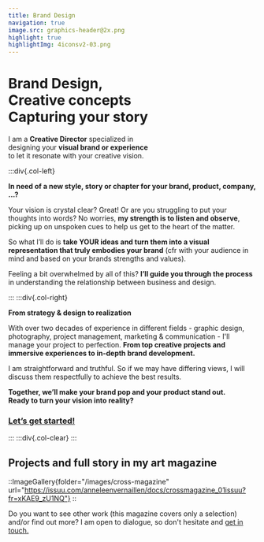 ```yaml
---
title: Brand Design
navigation: true
image.src: graphics-header@2x.png
highlight: true
highlightImg: 4iconsv2-03.png
---
```


# Brand Design,<br>Creative concepts<br>Capturing your story

I am a **Creative Director** specialized in 
<br>designing your **visual brand or experience**
<br>to let it resonate with your creative vision.

:::div{.col-left}

**In need of a new style, story or chapter for your brand, product, company, ...?**

Your vision is crystal clear? Great! Or are you struggling to put your thoughts into words? No worries, **my strength is to listen and observe**, picking up on unspoken cues to help us get to the heart of the matter. 

So what I’ll do is **take YOUR ideas and turn them into a visual representation that 
truly embodies your brand** (cfr with your audience in mind and based on your brands strengths and values). 

Feeling a bit overwhelmed by all of this? **I’ll guide you through the process** in understanding the relationship between business and design. 

:::
:::div{.col-right}

**From strategy & design to realization**

With over two decades of experience in different fields - graphic design, photography, project management, marketing & communication - I'll manage your project to perfection. **From top creative projects and immersive experiences to in-depth brand development.**  

I am straightforward and truthful. So if we may have differing views, I will discuss them respectfully to achieve the best results. 

**Together, we’ll make your brand pop and your product stand out.
<br>Ready to turn your vision into reality?** 

### <a href="mailto:hello@anneleenvernaillen.com">Let’s get started!</a>

:::
:::div{.col-clear}
:::

## Projects and full story in my art magazine

::ImageGallery{folder="/images/cross-magazine" url="https://issuu.com/anneleenvernaillen/docs/crossmagazine_01issuu?fr=xKAE9_zU1NQ"}
::

Do you want to see other work (this magazine covers only a selection) and/or find out more? I am open to dialogue, so don't hesitate and <a href="/contact">get in touch.</a> 

